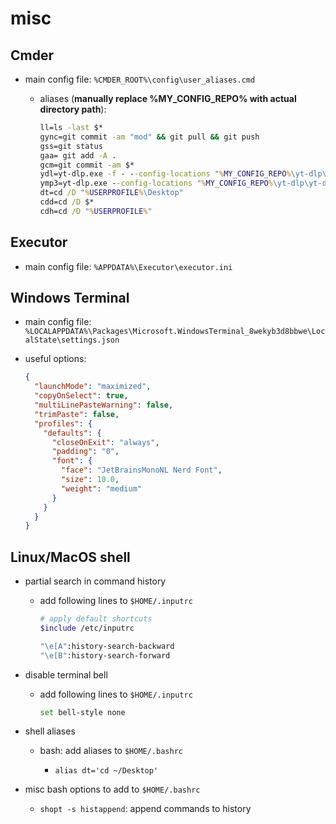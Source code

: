 # misc

## Cmder

- main config file: `%CMDER_ROOT%\config\user_aliases.cmd`

  - aliases (**manually replace %MY_CONFIG_REPO% with actual directory path**):
    ```cmd
    ll=ls -last $*
    gync=git commit -am "mod" && git pull && git push
    gss=git status
    gaa= git add -A .
    gcm=git commit -am $*
    ydl=yt-dlp.exe -f - --config-locations "%MY_CONFIG_REPO%\yt-dlp\yt-dlp.conf" $*
    ymp3=yt-dlp.exe --config-locations "%MY_CONFIG_REPO%\yt-dlp\yt-dlp.conf" --extract-audio --audio-format mp3 $*
    dt=cd /D "%USERPROFILE%\Desktop"
    cdd=cd /D $*
    cdh=cd /D "%USERPROFILE%"
    ```

## Executor

- main config file: `%APPDATA%\Executor\executor.ini`

## Windows Terminal

- main config file: `%LOCALAPPDATA%\Packages\Microsoft.WindowsTerminal_8wekyb3d8bbwe\LocalState\settings.json`

- useful options:

  ```json
  {
    "launchMode": "maximized",
    "copyOnSelect": true,
    "multiLinePasteWarning": false,
    "trimPaste": false,
    "profiles": {
      "defaults": {
        "closeOnExit": "always",
        "padding": "0",
        "font": {
          "face": "JetBrainsMonoNL Nerd Font",
          "size": 10.0,
          "weight": "medium"
        }
      }
    }
  }
  ```

## Linux/MacOS shell

- partial search in command history

  - add following lines to `$HOME/.inputrc`

    ```sh
    # apply default shortcuts
    $include /etc/inputrc

    "\e[A":history-search-backward
    "\e[B":history-search-forward
    ```

- disable terminal bell

  - add following lines to `$HOME/.inputrc`

    ```sh
    set bell-style none
    ```

- shell aliases

  - bash: add aliases to `$HOME/.bashrc`

    - `alias dt='cd ~/Desktop'`

- misc bash options to add to `$HOME/.bashrc`

  - `shopt -s histappend`: append commands to history
